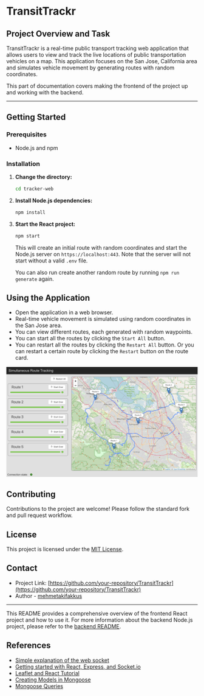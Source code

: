 # TransitTrackr

## Project Overview and Task
TransitTrackr is a real-time public transport tracking web application that allows users to view and track the live locations of public transportation vehicles on a map. This application focuses on the San Jose, California area and simulates vehicle movement by generating routes with random coordinates.

This part of documentation covers making the frontend of the project up and working with the backend.

---

## Getting Started

### Prerequisites
- Node.js and npm

### Installation
1. **Change the directory:**
   ```sh
   cd tracker-web
   ```
2. **Install Node.js dependencies:**
   ```sh
   npm install
   ```

3. **Start the React project:**
   ```sh
   npm start
   ```
   This will create an initial route with random coordinates and start the Node.js server on `https://localhost:443`. Note that the server will not start without a valid `.env` file. 
   
   You can also run create another random route by running `npm run generate` again.


## Using the Application
- Open the application in a web browser.
- Real-time vehicle movement is simulated using random coordinates in the San Jose area.
- You can view different routes, each generated with random waypoints.
- You can start all the routes by clicking the `Start All` button.
- You can restart all the routes by clicking the `Restart All` button. Or you can restart a certain route by clicking the `Restart` button on the route card.

<p align="left" style="margin-top:1rem; border-radius:16px">
  <img width="720" height="auto" alt="screenshots/desktopMode" src="../screenshots/mainpage.png">
</p>


## Contributing
Contributions to the project are welcome! Please follow the standard fork and pull request workflow.

## License
This project is licensed under the [MIT License](LICENSE.md).

## Contact
- Project Link: [https://github.com/your-repository/TransitTrackr](https://github.com/your-repository/TransitTrackr)
- Author - [mehmetakifakkus](https://mehmetakifakkus.github.io)
  
---

This README provides a comprehensive overview of the frontend React project and how to use it. For more information about the backend Node.js project, please refer to the [backend README](../README.md).

## References
- [Simple explanation of the web socket](https://www.wallarm.com/what/a-simple-explanation-of-what-a-websocket-is#:~:text=WebSocket%20uses%20a%20unified%20TCP,completed%2C%20the%20connection%20breaks%20automatically)
- [Getting started with React, Express, and Socket.io](https://medium.com/@vrinmkansal/getting-started-with-react-express-and-socket-io-658bbd441a9a)
- [Leaflet and React Tutorial](https://www.youtube.com/watch?v=WKaUkmQhRDY)
- [Creating Models in Mongoose](https://mongoosejs.com/docs/models.html)
- [Mongoose Queries](https://mongoosejs.com/docs/queries.html)
